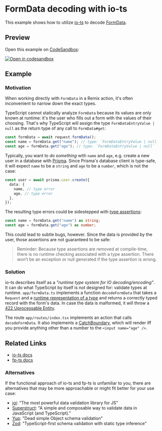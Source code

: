 # FormData decoding with io-ts

This example shows how to utilize [io-ts](https://gcanti.github.io/io-ts/) to decode [FormData](https://developer.mozilla.org/de/docs/Web/API/FormData).

## Preview

Open this example on [CodeSandbox](https://codesandbox.com):

[![Open in codesandbox](https://codesandbox.io/static/img/play-codesandbox.svg)](https://codesandbox.io/s/github/remix-run/examples/tree/main/io-ts-formdata-decoding)

## Example

### Motivation

When working directly with `FormData` in a Remix action, it's often inconvenient to narrow down the exact types.

TypeScript cannot statically analyze `FormData` because its values are only known at runtime: it's the user who fills out a form with the values of their choosing. That's why TypeScript will assign the type `FormDataEntryValue | null` as the return type of any call to `FormData#get`:

```typescript
const formData = await request.formData();
const name = formData.get("name"); // type: `FormDataEntryValue | null`
const age = formData.get("age"); // type: `FormDataEntryValue | null`
```

Typically, you want to _do something_ with `name` and `age`, e.g. create a new user in a database with [Prisma](https://www.prisma.io/). Since Prisma's database client is type-safe, it will expect `name` to be a `string` and `age` to be a `number`, which is not the case:

```typescript
const user = await prisma.user.create({
  data: {
    name, // type error
    age, // type error
  },
});
```

The resulting type errors could be sidestepped with [type assertions](https://www.typescriptlang.org/docs/handbook/2/everyday-types.html#type-assertions):

```typescript
const name = formData.get("name") as string;
const age = formData.get("age") as number;
```

This could lead to subtle bugs, however. Since the data is provided by the user,
those assertions are not guaranteed to be safe:

> Reminder: Because type assertions are removed at compile-time, there is no
> runtime checking associated with a type assertion. There won’t be an exception
> or null generated if the type assertion is wrong.

### Solution

io-ts describes itself as a _"runtime type system for IO decoding/encoding"_. It can do what TypeScript by itself is not designed for: validate types at runtime. `app/formData.ts` implements a function `decodeFormData` that takes a `Request` and a [runtime representation of a type](https://gcanti.github.io/io-ts/modules/index.ts.html#type) and returns a correctly typed record with the form's data. In case the data is malformed, it will throw a [422 Uprocessable Entity](https://developer.mozilla.org/en-US/docs/Web/HTTP/Status/422).

The route `app/routes/index.tsx` implements an action that calls `decodeFormData`. It also implements a [CatchBoundary](https://remix.run/route/catch-boundary), which will render iff you provide anything other than a number to the `<input name="age" />`.

## Related Links

- [io-ts docs](https://gcanti.github.io/io-ts/)
- [fp-ts docs](https://gcanti.github.io/fp-ts/)

### Alternatives

If the functional approach of io-ts and fp-ts is unfamiliar to you, there are alternatives that may be more approachable or might fit better for your use case:

- [joi](https://github.com/sideway/joi): "The most powerful data validation library for JS"
- [Superstruct](https://github.com/ianstormtaylor/superstruct): "A simple and composable way to validate data in JavaScript (and TypeScript)."
- [Yup](https://github.com/jquense/yup): "Dead simple Object schema validation"
- [Zod](https://github.com/colinhacks/zod): "TypeScript-first schema validation with static type inference"
